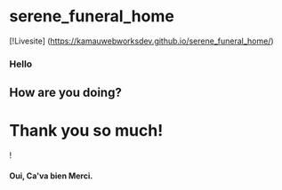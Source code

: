 ﻿# serene_funeral_home

[!Livesite] (https://kamauwebworksdev.github.io/serene_funeral_home/)

### Hello
## How are you doing?
# Thank you so much!
!
#### Oui, Ca'va bien Merci.



